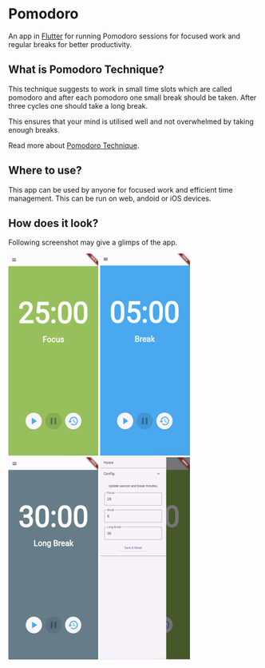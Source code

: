 # Pomodoro
An app in [Flutter](https://flutter.dev/) for running Pomodoro sessions for focused work and regular breaks for better productivity.

## What is Pomodoro Technique?
This technique suggests to work in small time slots which are called pomodoro and after each pomodoro one small break should be taken. After three cycles one should take a long break.

This ensures that your mind is utilised well and not overwhelmed by taking enough breaks.

Read more about [Pomodoro Technique](https://en.wikipedia.org/wiki/Pomodoro_Technique).

## Where to use?
This app can be used by anyone for focused work and efficient time management. This can be run on web, andoid or iOS devices.

## How does it look?
Following screenshot may give a glimps of the app.

<div>
<img src="assets/readme/focus.png" width="180" height="405">
<img src="assets/readme/break.png" width="180" height="405">
<img src="assets/readme/longbreak.png"  width="180" height="405">
<img src="assets/readme/config.png" width="180" height="405">
<div>
